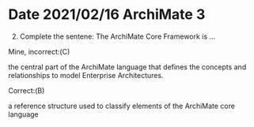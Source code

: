 # Date 2021/02/16 ArchiMate 3

2. Complete the sentene: The ArchiMate Core Framework is ...

Mine, incorrect:(C)

the central part of the ArchiMate language that defines the concepts and relationships to model Enterprise Architectures.

Correct:(B)

a reference structure used to classify elements of the ArchiMate core language

